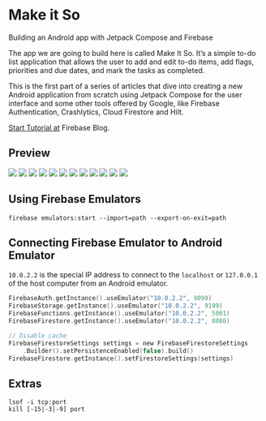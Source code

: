 # Make it So

Building an Android app with Jetpack Compose and Firebase

The app we are going to build here is called Make It So. It’s a simple to-do list application that allows the user to add and edit to-do items, add flags, priorities and due dates, and mark the tasks as completed.

This is the first part of a series of articles that dive into creating a new Android application from scratch using Jetpack Compose for the user interface and some other tools offered by Google, like Firebase Authentication, Crashlytics, Cloud Firestore and Hilt.

[Start Tutorial at](https://firebase.blog/posts/2022/04/building-an-app-android-jetpack-compose-firebase) Firebase Blog.

## Preview

![](preview/preview_sign_in.webp)
![](preview/preview_create_account.webp)
![](preview/preview_task_options.webp)
![](preview/preview_delete_task.webp)
![](preview/preview_new_task.webp)
![](preview/preview_priority.webp)
![](preview/preview_date_picker.webp)
![](preview/preview_time_picker.webp)
![](preview/preview_not_signed.webp)
![](preview/preview_signed_in.webp)
![](preview/preview_signed_out.webp)
![](preview/preview_delete_account.webp)

## Using Firebase Emulators

```console
firebase emulators:start --import=path --export-on-exit=path
```

## Connecting Firebase Emulator to Android Emulator

`10.0.2.2` is the special IP address to connect to the `localhost`
or `127.0.0.1` of the host computer from an Android emulator.

```kotlin
FirebaseAuth.getInstance().useEmulator("10.0.2.2", 9099)
FirebaseStorage.getInstance().useEmulator("10.0.2.2", 9199)
FirebaseFunctions.getInstance().useEmulator("10.0.2.2", 5001)
FirebaseFirestore.getInstance().useEmulator("10.0.2.2", 8080)

// Disable cache
FirebaseFirestoreSettings settings = new FirebaseFirestoreSettings
    .Builder().setPersistenceEnabled(false).build()
FirebaseFirestore.getInstance().setFirestoreSettings(settings)
```

## Extras

```console
lsof -i tcp:port
kill [-15|-3|-9] port
```
